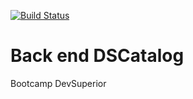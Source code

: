 [![Build Status](https://travis-ci.org/slima96/dscatalog-bootcamp.svg?branch=main)](https://travis-ci.org/slima96/dscatalog-bootcamp)

# Back end DSCatalog

Bootcamp DevSuperior